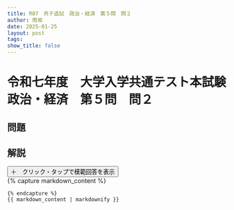 ```yaml
---
title: R07　共テ追試　政治・経済　第５問　問２
author: 雨坂
date: 2025-01-25
layout: post
tags: 
show_title: false
---
```

  
# 令和七年度　大学入学共通テスト本試験　政治・経済　第５問　問２  
  
## 問題  

  
## 解説  
<div class="collapsible">
  <button class="collapsible-button">＋　クリック・タップで模範回答を表示</button>
  <div class="collapsible-content">
    {% capture markdown_content %}

    {% endcapture %}
    {{ markdown_content | markdownify }}
  </div>
</div>